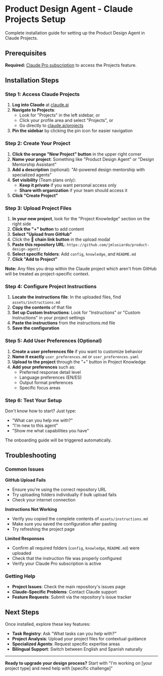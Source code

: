 # Product Design Agent - Claude Projects Setup
Complete installation guide for setting up the Product Design Agent in Claude Projects.

## Prerequisites

**Required:** [Claude Pro subscription](https://claude.com/pricing) to access the Projects feature.

## Installation Steps

### Step 1: Access Claude Projects
1. **Log into Claude** at [claude.ai](https://claude.ai)
2. **Navigate to Projects**: 
   - Look for "Projects" in the left sidebar, or
   - Click your profile area and select "Projects", or  
   - Go directly to [claude.ai/projects](https://claude.ai/projects)
3. **Pin the sidebar** by clicking the pin icon for easier navigation

### Step 2: Create Your Project
1. **Click the orange "New Project" button** in the upper right corner
2. **Name your project**: Something like "Product Design Agent" or "Design Mentorship Assistant"
3. **Add a description** (optional): "AI-powered design mentorship with specialized agents"
4. **Set visibility** (Team plans only):
   - **Keep it private** if you want personal access only
   - **Share with organization** if your team should access it
5. **Click "Create Project"**

### Step 3: Upload Project Files
1. **In your new project**, look for the "Project Knowledge" section on the right side
2. **Click the "+" button** to add content
3. **Select "Upload from GitHub"**
4. Click the 🔗 **chain link button** in the upload modal
5. **Paste this repository URL**: `https://github.com/jmlusiardo/product-design-agent/`
6. **Select specific folders**: Add `config`, `knowledge`, and `README.md`
7. **Click "Add to Project"**

**Note:** Any files you drop within the Claude project which aren't from GitHub will be treated as project-specific context.

### Step 4: Configure Project Instructions
1. **Locate the instructions file**: In the uploaded files, find `assets/instructions.md`
2. **Copy the contents** of that file
3. **Set up Custom Instructions**: Look for "Instructions" or "Custom Instructions" in your project settings
4. **Paste the instructions** from the instructions.md file
5. **Save the configuration**

### Step 5: Add User Preferences (Optional)
1. **Create a user preferences file** if you want to customize behavior
2. **Name it exactly** `user_preferences.md` or `user_preferences.yaml`
3. **Upload to the project** through the "+" button in Project Knowledge
4. **Add your preferences** such as:
   - Preferred response detail level
   - Language preferences (EN/ES)
   - Output format preferences
   - Specific focus areas

### Step 6: Test Your Setup
Don't know how to start? Just type:
- "What can you help me with?" 
- "I'm new to this agent" 
- "Show me what capabilities you have"

The onboarding guide will be triggered automatically.

## Troubleshooting

### Common Issues

**GitHub Upload Fails**
- Ensure you're using the correct repository URL
- Try uploading folders individually if bulk upload fails
- Check your internet connection

**Instructions Not Working**
- Verify you copied the complete contents of `assets/instructions.md`
- Make sure you saved the configuration after pasting
- Try refreshing the project page

**Limited Responses**
- Confirm all required folders (`config`, `knowledge`, `README.md`) were uploaded
- Check that the instruction file was properly configured
- Verify your Claude Pro subscription is active

### Getting Help

- **Project Issues**: Check the main repository's issues page
- **Claude-Specific Problems**: Contact Claude support
- **Feature Requests**: Submit via the repository's issue tracker

## Next Steps
Once installed, explore these key features:
- **Task Registry**: Ask "What tasks can you help with?"
- **Project Analysis**: Upload your project files for contextual guidance
- **Specialized Agents**: Request specific expertise areas
- **Bilingual Support**: Switch between English and Spanish naturally

---

**Ready to upgrade your design process?** Start with "I'm working on [your project type] and need help with [specific challenge]"